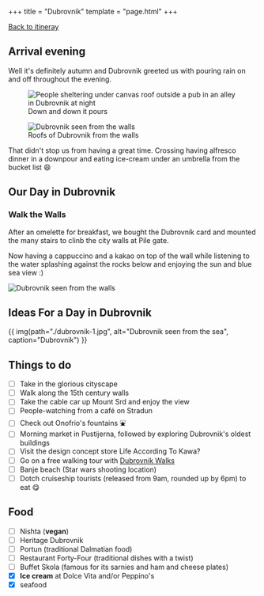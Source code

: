 +++
title = "Dubrovnik"
template = "page.html"
+++

[Back to itineray](../)

## Arrival evening

Well it's definitely autumn and Dubrovnik greeted us with pouring rain on and off throughout the evening.

<figure>
  <img src="/gif/20251005_210023(1).gif" alt="People sheltering under canvas roof outside a pub in an alley in Dubrovnik at night">
  <figcaption>Down and down it pours</figcaption>
</figure>

<figure>
  <img src="https://www.dropbox.com/scl/fi/j2d8fjoj5f8hzs0b6mlzd/2025-10-06-12.53.22.jpg?rlkey=u7sdpm1tc5nru20yqu0hf74zc&st=itvmhcjr&raw=1" alt="Dubrovnik seen from the walls" />
  <figcaption>Roofs of Dubrovnik from the walls</figcaption>
</figure>

That didn't stop us from having a great time. Crossing having alfresco dinner in a downpour and eating ice-cream under an umbrella from the bucket list 😄

## Our Day in Dubrovnik

### Walk the Walls

After an omelette for breakfast, we bought  the Dubrovnik card and mounted the many stairs to clinb the city walls at Pile gate. 

Now having a cappuccino and a kakao on top of the wall while listening to the water splashing against the rocks below and enjoying the sun and blue sea view :)

![Dubrovnik seen from the walls](https://www.dropbox.com/scl/fi/j2d8fjoj5f8hzs0b6mlzd/2025-10-06-12.53.22.jpg?rlkey=u7sdpm1tc5nru20yqu0hf74zc&st=itvmhcjr&raw=1)

## Ideas For a Day in Dubrovnik 

{{ img(path="./dubrovnik-1.jpg",
       alt="Dubrovnik seen from the sea",
       caption="Dubrovnik") }}

## Things to do

- [ ] Take in the glorious cityscape
- [ ] Walk along the 15th century walls
- [ ] Take the cable car up Mount Srd and enjoy the view
- [ ] People-watching from a café on Stradun
- [ ] Check out Onofrio's fountains ⛲️ 
- [ ] Morning market in Pustijerna, followed by exploring Dubrovnik's oldest buildings
- [ ] Visit the design concept store Life According To Kawa?
- [ ] Go on a free walking tour with [Dubrovnik Walks](dubrovnikwalks.com) 
- [ ] Banje beach (Star wars shooting location)
- [ ] Dotch cruiseship tourists (released from 9am, rounded up by 6pm)
 to eat 😋 

## Food
- [ ] Nishta (**vegan**)
- [ ] Heritage Dubrovnik 
- [ ] Portun (traditional Dalmatian food)
- [ ] Restaurant Forty-Four (traditional dishes with a twist)
- [ ] Buffet Skola (famous for its sarnies and ham and cheese plates)
- [x] **Ice cream** at Dolce Vita and/or Peppino's
- [x] seafood
